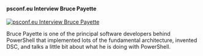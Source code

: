 ﻿#### psconf.eu Interview Bruce Payette

[![psconf.eu Interview Bruce Payette](https://i3.ytimg.com/vi/bxEa_bdPztE/hqdefault.jpg "psconf.eu Interview Bruce Payette")](https://www.youtube.com/watch?v=bxEa_bdPztE)

Bruce Payette is one of the principal software developers behind PowerShell that implemented lots of the fundamental architecture, invented DSC, and talks a little bit about what he is doing with PowerShell.


